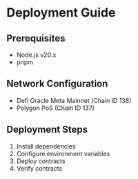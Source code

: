 # Deployment Guide
## Prerequisites
- Node.js v20.x
- pnpm
## Network Configuration
- Defi Oracle Meta Mainnet (Chain ID 138)
- Polygon PoS (Chain ID 137)
## Deployment Steps
1. Install dependencies
2. Configure environment variables
3. Deploy contracts
4. Verify contracts
